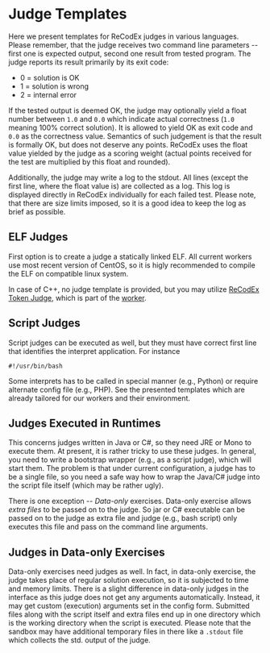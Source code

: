 # Judge Templates

Here we present templates for ReCodEx judges in various languages. Please remember, that the judge receives two command line parameters -- first one is expected output, second one result from tested program. The judge reports its result primarily by its exit code:

* 0 = solution is OK
* 1 = solution is wrong
* 2 = internal error

If the tested output is deemed OK, the judge may optionally yield a float number between `1.0` and `0.0` which indicate actual correctness (`1.0` meaning 100% correct solution). It is allowed to yield OK as exit code and `0.0` as the correctness value. Semantics of such judgement is that the result is formally OK, but does not deserve any points. ReCodEx uses the float value yielded by the judge as a scoring weight (actual points received for the test are multiplied by this float and rounded).

Additionally, the judge may write a log to the stdout. All lines (except the first line, where the float value is) are collected as a log. This log is displayed directly in ReCodEx individually for each failed test. Please note, that there are size limits imposed, so it is a good idea to keep the log as brief as possible.


## ELF Judges

First option is to create a judge a statically linked ELF. All current workers use most recent version of CentOS, so it is higly recommended to compile the ELF on compatible linux system.

In case of C++, no judge template is provided, but you may utilize [ReCodEx Token Judge](https://github.com/ReCodEx/worker/tree/master/judges/recodex_token_judge), which is part of the [worker](https://github.com/ReCodEx/worker).


## Script Judges

Script judges can be executed as well, but they must have correct first line that identifies the interpret application. For instance
```
#!/usr/bin/bash
```

Some interprets has to be called in special manner (e.g., Python) or require alternate config file (e.g., PHP). See the presented templates which are already tailored for our workers and their environment.


## Judges Executed in Runtimes

This concerns judges written in Java or C#, so they need JRE or Mono to execute them. At present, it is rather tricky to use these judges. In general, you need to write a bootstrap wrapper (e.g., as a script judge), which will start them. The problem is that under current configuration, a judge has to be a single file, so you need a safe way how to wrap the Java/C# judge into the script file itself (which may be rather ugly).

There is one exception -- *Data-only* exercises. Data-only exercise allows *extra files* to be passed on to the judge. So jar or C# executable can be passed on to the judge as extra file and judge (e.g., bash script) only executes this file and pass on the command line arguments.


## Judges in Data-only Exercises

Data-only exercises need judges as well. In fact, in data-only exercise, the judge takes place of regular solution execution, so it is subjected to time and memory limits. There is a slight difference in data-only judges in the interface as this judge does not get any arguments automatically. Instead, it may get custom (execution) arguments set in the config form. Submitted files along with the script itself and extra files end up in one directory which is the working directory when the script is executed. Please note that the sandbox may have additional temporary files in there like a `.stdout` file which collects the std. output of the judge.  
